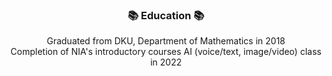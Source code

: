 <div align="center">
<h3 align="center"><b>📚 Education 📚</b></h3>
Graduated from DKU, Department of Mathematics in 2018<br>
Completion of NIA's introductory courses AI (voice/text, image/video) class in 2022

</br>
<p align="center">

</p>


</div>
